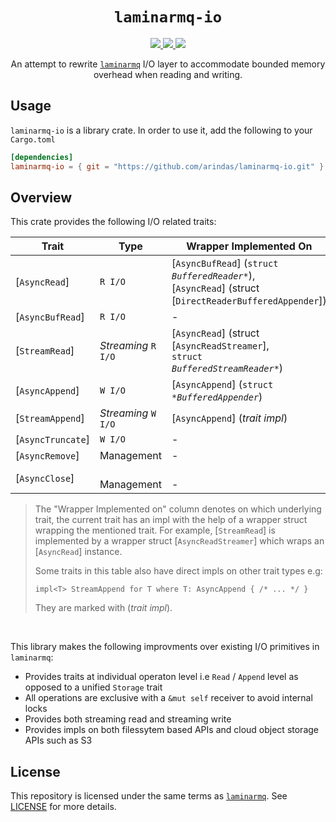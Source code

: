 <p align="center">
<h1 align="center"><code>laminarmq-io</code></h1>
</p>

<p align="center">
  <a href="https://github.com/arindas/laminarmq-io/actions/workflows/rust-ci.yml">
    <img src="https://github.com/arindas/laminarmq-io/actions/workflows/rust-ci.yml/badge.svg">
  </a>
  <a href="https://github.com/arindas/laminarmq-io/actions/workflows/rustdoc.yml">
    <img src="https://github.com/arindas/laminarmq-io/actions/workflows/rustdoc.yml/badge.svg">
  </a>
  <a href="https://github.com/arindas/laminarmq-io">
    <img src="https://img.shields.io/badge/github-arindas/laminarmq--io-blue?logo=github&labelColor=black">
  </a>
</p>

<p align="center">
An attempt to rewrite <a href="https://github.com/arindas/laminarmq"><code>laminarmq</code></a> I/O layer
to accommodate bounded memory overhead when reading and writing.
</p>

## Usage

`laminarmq-io` is a library crate. In order to use it, add the following to your `Cargo.toml`

```toml
[dependencies]
laminarmq-io = { git = "https://github.com/arindas/laminarmq-io.git" }
```

## Overview

This crate provides the following I/O related traits:

| **Trait**         | **Type**                           | **Wrapper Implemented On**                                                                                                  |
| ----------------- | ---------------------------------- | --------------------------------------------------------------------------------------------------------------------------- |
| [`AsyncRead`]     | `R I/O`                            | [`AsyncBufRead`] (<code>struct <i>BufferedReader\*</i></code>),<br> [`AsyncRead`] (struct [`DirectReaderBufferedAppender`]) |
| [`AsyncBufRead`]  | `R I/O`                            | -                                                                                                                           |
| [`StreamRead`]    | _Streaming_ `R I/O`                | [`AsyncRead`] (struct [`AsyncReadStreamer`],<br> <code>struct <i>BufferedStreamReader\*</i></code>)                         |
| [`AsyncAppend`]   | `W I/O`                            | [`AsyncAppend`] (<code>struct <i>\*BufferedAppender</i></code>)                                                             |
| [`StreamAppend`]  | _Streaming_ `W I/O`                | [`AsyncAppend`] (_trait impl_)                                                                                              |
| [`AsyncTruncate`] | `W I/O`                            | -                                                                                                                           |
| [`AsyncRemove`]   | Management                         | -                                                                                                                           |
| [`AsyncClose`]    | <br>Management <img width="200" /> | <br> - <img width="500" />                                                                                                  |

> The "Wrapper Implemented on" column denotes on which underlying trait, the current trait has an impl with the help of a wrapper struct wrapping the mentioned trait.
> For example, [`StreamRead`] is implemented by a wrapper struct [`AsyncReadStreamer`] which wraps an [`AsyncRead`] instance.
>
> Some traits in this table also have direct impls on other trait types e.g:
>
> ```text
> impl<T> StreamAppend for T where T: AsyncAppend { /* ... */ }
> ```
>
> They are marked with (_trait impl_).

<br>

This library makes the following improvments over existing I/O primitives in `laminarmq`:

- Provides traits at individual operaton level i.e `Read` / `Append` level as opposed to a unified `Storage` trait
- All operations are exclusive with a `&mut self` receiver to avoid internal locks
- Provides both streaming read and streaming write
- Provides impls on both filessytem based APIs and cloud object storage APIs such as S3

## License

This repository is licensed under the same terms as [`laminarmq`](https://github.com/arindas/laminarmq).
See [LICENSE](https://raw.githubusercontent.com/arindas/laminarmq-io/main/LICENSE) for more details.
